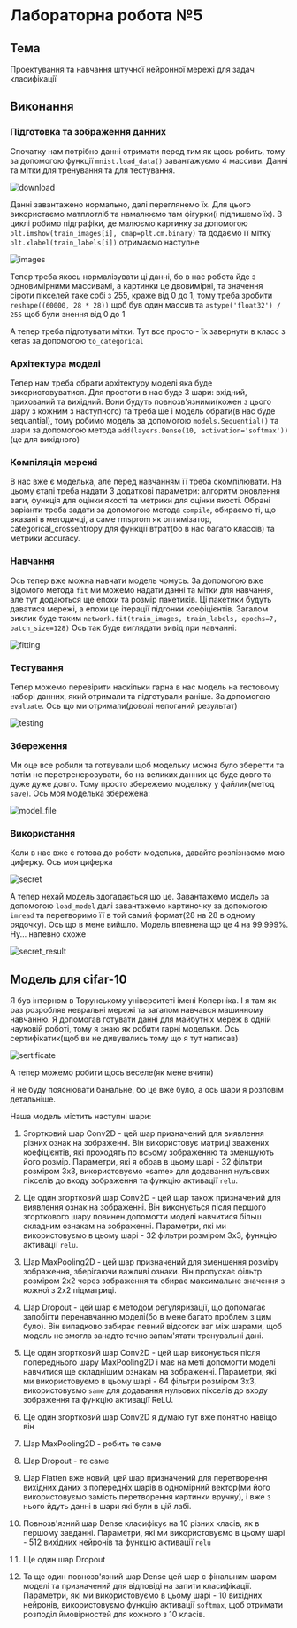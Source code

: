 # Лабораторна робота №5

## Тема

Проектування та навчання штучної нейронної мережi для задач
класифiкацiї

## Виконання

### Підготовка та зображення данних

Спочатку нам потрібно данні отримати перед тим як щось робить, тому за допомогою функції `mnist.load_data()` завантажуємо 4 массиви. Данні та мітки для тренування та для тестування.

![download](assets/download.png)

Данні завантажено нормально, далі переглянемо їх. Для цього використаємо матплотліб та намалюємо там фігурки(і підпишемо їх). В циклі робимо підграфіки, де малюємо картинку за допомогою `plt.imshow(train_images[i], cmap=plt.cm.binary)` та додаємо її мітку `plt.xlabel(train_labels[i])` отримаємо наступне

![images](assets/images.png)

Тепер треба якось нормалізувати ці данні, бо в нас робота йде з одновимірними массивамі, а картинки це двовимірні, та значення сіроти пікселей таке собі з 255, краже від 0 до 1, тому треба зробити `reshape((60000, 28 * 28))` щоб був один массив та `astype('float32') / 255` щоб були знення від 0 до 1

А тепер треба підготувати мітки. Тут все просто - їх завернути в класс з keras за допомогою `to_categorical`

### Архітектура моделі

Тепер нам треба обрати архітектуру моделі яка буде використовуватися. Для простоти в нас буде 3 шари: вхідний, прихований та вихідний. Вони будуть повнозв'язними(кожен з цього шару з кожним з наступного) та треба ще і модель обрати(в нас буде sequantial), тому робимо модель за допомогою `models.Sequential()` та шари за допомогою метода `add(layers.Dense(10, activation='softmax'))` (це для вихідного)

### Компіляція мережі

В нас вже є моделька, але перед навчанням її треба скомпілювати. На цьому єтапі треба надати 3 додаткові параметри: алгоритм оновлення ваги, функція для оцінки якості та метрики для оцінки якості. Обрані варіанти треба задати за допомогою метода `compile`, обираємо ті, що вказані в методичці, а саме rmsprom як оптимізатор, categorical_crossentropy для функції втрат(бо в нас багато классів) та метрики accuracy.

### Навчання

Ось тепер вже можна навчати модель чомусь. За допомогою вже відомого метода `fit` ми можемо надати данні та мітки для навчання, але тут додаються ще епохи та розмір пакетиків. Ці пакетики будуть даватися мережі, а епохи це ітерації підгонки коефіцієнтів. Загалом виклик буде таким `network.fit(train_images, train_labels, epochs=7, batch_size=128)` Ось так буде виглядати вивід при навчанні:

![fitting](assets/fitting.png)

### Тестування

Тепер можемо перевірити наскільки гарна в нас модель на тестовому наборі данних, який отримали та підготували раніше. За допомогою `evaluate`. Ось що ми отримали(доволі непоганий результат)

![testing](assets/testing.png)

### Збереження

Ми оце все робили та готвували щоб модельку можна було зберегти та потім не перетренеровувати, бо на великих данних це буде довго та дуже дуже довго. Тому просто збережемо модельку у файлик(метод `save`). Ось моя моделька збережена:

![model_file](assets/model_file.png)

### Використання

Коли в нас вже є готова до роботи моделька, давайте розпізнаємо мою циферку. Ось моя циферка

![secret](assets/secret.jpg)

А тепер нехай модель здогадається що це. Завантажемо модель за допомогою `load_model` далі завантажемо картиночку за допомогою `imread` та перетворимо її в той самий формат(28 на 28 в одному рядочку). Ось що в мене вийшло. Модель впевнена що це 4 на 99.999%. Ну... напевно схоже

![secret_result](assets/secret_result.png)

## Модель для cifar-10

Я був інтерном в Торунському університеті імені Коперніка. І я там як раз розробляв невральні мережі та загалом навчався машинному навчанню. Я допомогав готувати данні для майбутніх мереж в одній науковій роботі, тому я знаю як робити гарні модельки. Ось сертифікатик(щоб ви не дивувались тому що я тут написав)

![sertificate](assets/sertificate.jpg)

А тепер можемо робити щось веселе(як мене вчили)

Я не буду пояснювати банальне, бо це вже було, а ось шари я розповім детальніше.

Наша модель містить наступні шари:

1. Згортковий шар Conv2D - цей шар призначений для виявлення різних ознак на зображенні. Він використовує матриці зважених коефіцієнтів, які проходять по всьому зображенню та зменшують його розмір. Параметри, які я обрав в цьому шарі - 32 фільтри розміром 3x3, використовуємо «same» для додавання нульових пікселів до входу зображення та функцію активації `relu`.

2. Ще один згортковий шар Conv2D - цей шар також призначений для виявлення ознак на зображенні. Він виконується після першого згорткового шару повинен допомогти моделі навчитися більш складним ознакам на зображенні. Параметри, які ми використовуємо в цьому шарі - 32 фільтри розміром 3x3, функцію активації `relu`.

3. Шар MaxPooling2D - цей шар призначений для зменшення розміру зображення, зберігаючи важливі ознаки. Він пропускає фільтр розміром 2x2 через зображення та обирає максимальне значення з кожної з 2x2 підматриці.

4. Шар Dropout - цей шар є методом регуляризації, що допомагає запобігти перенавчанню моделі(бо в мене багато проблем з цим було). Він випадково забирає певний відсоток ваг між шарами, щоб модель не змогла занадто точно запам'ятати тренувальні дані.

5. Ще один згортковий шар Conv2D - цей шар виконується після попереднього шару MaxPooling2D і має на меті допомогти моделі навчитися ще складнішим ознакам на зображенні. Параметри, які ми використовуємо в цьому шарі - 64 фільтри розміром 3x3, використовуємо `same` для додавання нульових пікселів до входу зображення та функцію активації ReLU.

6. Ще один згортковий шар Conv2D я думаю тут вже понятно навіщо він

7. Шар MaxPooling2D - робить те саме

8.  Шар Dropout - те саме

9.  Шар Flatten вже новий, цей шар призначений для перетворення вихідних даних з попередніх шарів в одномірний вектор(ми його використовуємо замість перетворення картинки вручну), і вже з нього йдуть данні в шари які були в цій лабі.

10. Повнозв'язний шар Dense класифікує на 10 різних класів, як в першому завданні. Параметри, які ми використовуємо в цьому шарі - 512 вихідних нейронів та функцію активації `relu`

11. Ще один шар Dropout

12. Та ще один повнозв'язний шар Dense цей шар є фінальним шаром моделі та призначений для відповіді на запити класифікації. Параметри, які ми використовуємо в цьому шарі - 10 вихідних нейронів, використовуємо функцію активації `softmax`, щоб отримати розподіл ймовірностей для кожного з 10 класів.